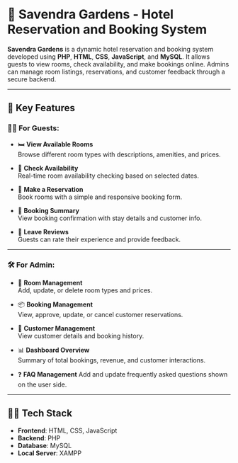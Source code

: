 # 🏨 Savendra Gardens - Hotel Reservation and Booking System

**Savendra Gardens** is a dynamic hotel reservation and booking system developed using **PHP**, **HTML**, **CSS**, **JavaScript**, and **MySQL**. It allows guests to view rooms, check availability, and make bookings online. Admins can manage room listings, reservations, and customer feedback through a secure backend.

---

## 🌟 Key Features

### 🧑‍💼 For Guests:
- 🛏️ **View Available Rooms**  
  Browse different room types with descriptions, amenities, and prices.

- 📅 **Check Availability**  
  Real-time room availability checking based on selected dates.

- 📝 **Make a Reservation**  
  Book rooms with a simple and responsive booking form.

- 🧾 **Booking Summary**  
  View booking confirmation with stay details and customer info.

- 🌟 **Leave Reviews**  
  Guests can rate their experience and provide feedback.

---

### 🛠️ For Admin:
- 🛌 **Room Management**  
  Add, update, or delete room types and prices.

- 📦 **Booking Management**  
  View, approve, update, or cancel customer reservations.

- 👥 **Customer Management**  
  View customer details and booking history.

- 📊 **Dashboard Overview**  
  Summary of total bookings, revenue, and customer interactions.

- ❓ **FAQ Management** 
  Add and update frequently asked questions shown on the user side.

---

## 🧑‍💻 Tech Stack

- **Frontend**: HTML, CSS, JavaScript  
- **Backend**: PHP  
- **Database**: MySQL  
- **Local Server**: XAMPP


